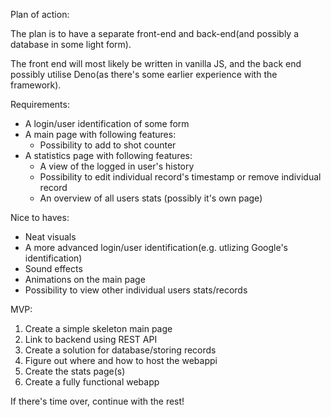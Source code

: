 Plan of action:

The plan is to have a separate front-end and back-end(and possibly a database in some light form).

The front end will most likely be written in vanilla JS, and the back end possibly utilise Deno(as there's some earlier experience with the framework).

Requirements:
 - A login/user identification of some form
 - A main page with following features:
    - Possibility to add to shot counter
 - A statistics page with following features:
    - A view of the logged in user's history
    - Possibility to edit individual record's timestamp or remove individual record
    - An overview of all users stats (possibly it's own page)

Nice to haves:
 - Neat visuals
 - A more advanced login/user identification(e.g. utlizing Google's identification)
 - Sound effects
 - Animations on the main page
 - Possibility to view other individual users stats/records

MVP: 
1) Create a simple skeleton main page
2) Link to backend using REST API
3) Create a solution for database/storing records
4) Figure out where and how to host the webappi
5) Create the stats page(s)
6) Create a fully functional webapp

If there's time over, continue with the rest!
